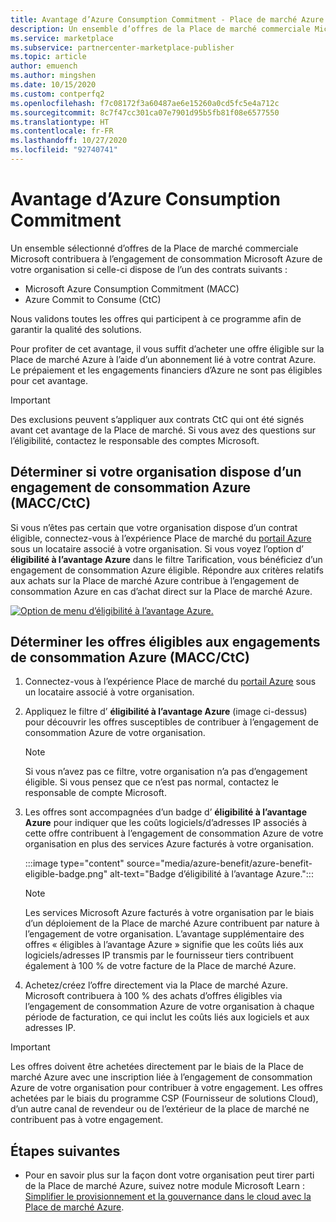 ```yaml
---
title: Avantage d’Azure Consumption Commitment - Place de marché Azure
description: Un ensemble d’offres de la Place de marché commerciale Microsoft contribuera à l’engagement de consommation Microsoft Azure de votre organisation.
ms.service: marketplace
ms.subservice: partnercenter-marketplace-publisher
ms.topic: article
author: emuench
ms.author: mingshen
ms.date: 10/15/2020
ms.custom: contperfq2
ms.openlocfilehash: f7c08172f3a60487ae6e15260a0cd5fc5e4a712c
ms.sourcegitcommit: 8c7f47cc301ca07e7901d95b5fb81f08e6577550
ms.translationtype: HT
ms.contentlocale: fr-FR
ms.lasthandoff: 10/27/2020
ms.locfileid: "92740741"
---
```

# <a name="azure-consumption-commitment-benefit"></a>Avantage d’Azure Consumption Commitment

Un ensemble sélectionné d’offres de la Place de marché commerciale Microsoft contribuera à l’engagement de consommation Microsoft Azure de votre organisation si celle-ci dispose de l’un des contrats suivants :

- Microsoft Azure Consumption Commitment (MACC)
- Azure Commit to Consume (CtC)

Nous validons toutes les offres qui participent à ce programme afin de garantir la qualité des solutions.

Pour profiter de cet avantage, il vous suffit d’acheter une offre éligible sur la Place de marché Azure à l’aide d’un abonnement lié à votre contrat Azure. Le prépaiement et les engagements financiers d’Azure ne sont pas éligibles pour cet avantage.

> [!IMPORTANT]
> Des exclusions peuvent s’appliquer aux contrats CtC qui ont été signés avant cet avantage de la Place de marché. Si vous avez des questions sur l’éligibilité, contactez le responsable des comptes Microsoft.

## <a name="determine-if-your-organization-has-an-azure-consumption-commitment-maccctc"></a>Déterminer si votre organisation dispose d’un engagement de consommation Azure (MACC/CtC)

Si vous n’êtes pas certain que votre organisation dispose d’un contrat éligible, connectez-vous à l’expérience Place de marché du [portail Azure](https://ms.portal.azure.com/#blade/Microsoft_Azure_Marketplace/MarketplaceOffersBlade/selectedMenuItemId/home) sous un locataire associé à votre organisation. Si vous voyez l’option d’ **éligibilité à l’avantage Azure** dans le filtre Tarification, vous bénéficiez d’un engagement de consommation Azure éligible. Répondre aux critères relatifs aux achats sur la Place de marché Azure contribue à l’engagement de consommation Azure en cas d’achat direct sur la Place de marché Azure.

[![Option de menu d’éligibilité à l’avantage Azure.](media/azure-benefit/azure-benefit-eligible.png)](media/azure-benefit/azure-benefit-eligible.png#lightbox)

## <a name="determine-which-offers-are-eligible-for-azure-consumption-commitments-maccctc"></a>Déterminer les offres éligibles aux engagements de consommation Azure (MACC/CtC)

1. Connectez-vous à l’expérience Place de marché du [portail Azure](https://ms.portal.azure.com/#blade/Microsoft_Azure_Marketplace/MarketplaceOffersBlade/selectedMenuItemId/home) sous un locataire associé à votre organisation.
2. Appliquez le filtre d’ **éligibilité à l’avantage Azure** (image ci-dessus) pour découvrir les offres susceptibles de contribuer à l’engagement de consommation Azure de votre organisation.

   > [!NOTE]
   > Si vous n’avez pas ce filtre, votre organisation n’a pas d’engagement éligible. Si vous pensez que ce n’est pas normal, contactez le responsable de compte Microsoft.
 
3. Les offres sont accompagnées d’un badge d’ **éligibilité à l’avantage Azure** pour indiquer que les coûts logiciels/d’adresses IP associés à cette offre contribuent à l’engagement de consommation Azure de votre organisation en plus des services Azure facturés à votre organisation.

    :::image type="content" source="media/azure-benefit/azure-benefit-eligible-badge.png" alt-text="Badge d’éligibilité à l’avantage Azure.":::

   > [!NOTE]
   > Les services Microsoft Azure facturés à votre organisation par le biais d’un déploiement de la Place de marché Azure contribuent par nature à l’engagement de votre organisation. L’avantage supplémentaire des offres « éligibles à l’avantage Azure » signifie que les coûts liés aux logiciels/adresses IP transmis par le fournisseur tiers contribuent également à 100 % de votre facture de la Place de marché Azure.

4. Achetez/créez l’offre directement via la Place de marché Azure. Microsoft contribuera à 100 % des achats d’offres éligibles via l’engagement de consommation Azure de votre organisation à chaque période de facturation, ce qui inclut les coûts liés aux logiciels et aux adresses IP.

> [!IMPORTANT]
> Les offres doivent être achetées directement par le biais de la Place de marché Azure avec une inscription liée à l’engagement de consommation Azure de votre organisation pour contribuer à votre engagement. Les offres achetées par le biais du programme CSP (Fournisseur de solutions Cloud), d’un autre canal de revendeur ou de l’extérieur de la place de marché ne contribuent pas à votre engagement.

## <a name="next-steps"></a>Étapes suivantes

- Pour en savoir plus sur la façon dont votre organisation peut tirer parti de la Place de marché Azure, suivez notre module Microsoft Learn : [Simplifier le provisionnement et la gouvernance dans le cloud avec la Place de marché Azure](https://aka.ms/cm.marketplaceprocurement).
